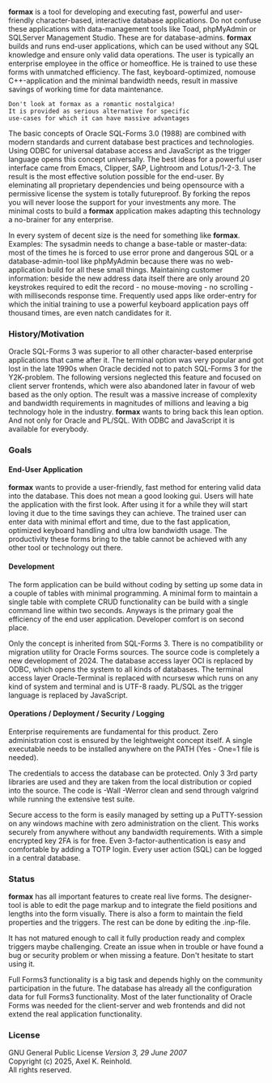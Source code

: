 **formax** is a tool for developing and executing fast,
powerful and user-friendly character-based, interactive
database applications. Do not confuse these applications
with data-management tools like Toad, phpMyAdmin or
SQLServer Management Studio. These are for database-admins.
**formax** builds and runs end-user applications, which can
be used without any SQL knowledge and ensure only valid data
operations. The user is typically an enterprise employee in
the office or homeoffice. He is trained to use these forms
with unmatched efficiency. The fast, keyboard-optimized,
nomouse C++-application and the minimal bandwidth needs,
result in massive savings of working time for data
maintenance.
~~~
Don't look at formax as a romantic nostalgica!
It is provided as serious alternative for specific
use-cases for which it can have massive advantages
~~~
The basic concepts of Oracle SQL-Forms 3.0 (1988) are
combined with modern standards and current database best
practices and technologies. Using ODBC for universal
database access and JavaScript as the trigger language opens
this concept universally. The best ideas for a powerful user
interface came from Emacs, Clipper, SAP, Lightroom and
Lotus/1-2-3. The result is the most effective solution
possible for the end-user. By eleminating all proprietary
dependencies und being opensource with a permissive license
the system is totally futureproof. By forking the repos you
will never loose the support for your investments any more.
The minimal costs to build a **formax** application makes
adapting this technology a no-brainer for any enterprise.

In every system of decent size is the need for something
like **formax**. Examples: The sysadmin needs to change a
base-table or master-data: most of the times he is forced to
use error prone and dangerous SQL or a database-admin-tool
like phpMyAdmin because there was no web-application build
for all these small things. Maintaining customer
information: beside the new address data itself there are
only around 20 keystrokes required to edit the record - no
mouse-moving - no scrolling - with milliseconds response
time. Frequently used apps like order-entry for which the
initial training to use a powerful keyboard application pays
off thousand times, are even natch candidates for it.

### History/Motivation

Oracle SQL-Forms 3 was superior to all other character-based
enterprise applications that came after it. The terminal
option was very popular and got lost in the late 1990s when
Oracle decided not to patch SQL-Forms 3 for the Y2K-problem.
The following versions neglected this feature and focused on
client server frontends, which were also abandoned later in
favour of web based as the only option. The result was a
massive increase of complexity and bandwidth requirements in
magnitudes of millions and leaving a big technology hole in
the industry. **formax** wants to bring back this lean
option. And not only for Oracle and PL/SQL. With ODBC and
JavaScript it is available for everybody.

### Goals

#### End-User Application

**formax** wants to provide a user-friendly, fast method for
entering valid data into the database. This does not mean a
good looking gui. Users will hate the application with the
first look. After using it for a while they will start
loving it due to the time savings they can achieve. The
trained user can enter data with minimal effort and time,
due to the fast application, optimized keyboard handling and
ultra low bandwidth usage. The productivity these forms
bring to the table cannot be achieved with any other tool
or technology out there.

#### Development

The form application can be build without coding by setting
up some data in a couple of tables with minimal programming.
A minimal form to maintain a single table with complete CRUD
functionality can be build with a single command line within
two seconds. Anyways is the primary goal the efficiency of
the end user application. Developer comfort is on second
place.

Only the concept is inherited from SQL-Forms 3. There is no
compatibility or migration utility for Oracle Forms sources.
The source code is completely a new development of 2024.
The database access layer OCI is replaced by ODBC, which
opens the system to all kinds of databases. The terminal
access layer Oracle-Terminal is replaced with ncursesw which
runs on any kind of system and terminal and is UTF-8 raady.
PL/SQL as the trigger language is replaced by JavaScript.

#### Operations / Deployment / Security / Logging

Enterprise requirements are fundamental for this product.
Zero administration cost is ensured by the leightweight
concept itself. A single executable needs to be installed
anywhere on the PATH (Yes - One=1 file is needed).

The credentials to access the database can be protected.
Only 3 3rd party libraries are used and they are taken
from the local distribution or copied into the source.
The code is -Wall -Werror clean and send through valgrind
while running the extensive test suite.

Secure access to the form is easily managed by setting up
a PuTTY-session on any windows machine with zero
administration on the client. This works securely from
anywhere without any bandwidth requirements. With a simple
encrypted key 2FA is for free. Even 3-factor-authentication
is easy and comfortable by adding a TOTP login. Every user
action (SQL) can be logged in a central database.

### Status

**formax** has all important features to create real live
forms. The designer-tool is able to edit the page markup and
to integrate the field positions and lengths into the form
visually. There is also a form to maintain the field
properties and the triggers. The rest can be done by editing
the .inp-file.

It has not matured enough to call it fully production ready
and complex triggers maybe challenging. Create an issue when
in trouble or have found a bug or security problem or when
missing a feature. Don't hesitate to start using it.

Full Forms3 functionality is a big task and depends highly
on the community participation in the future. The database
has already all the configuration data for full Forms3
functionality. Most of the later functionality of Oracle
Forms was needed for the client-server and web frontends and
did not extend the real application functionality.

### License

GNU General Public License _Version 3, 29 June 2007_  
Copyright (c) 2025, Axel K. Reinhold.  
All rights reserved.

